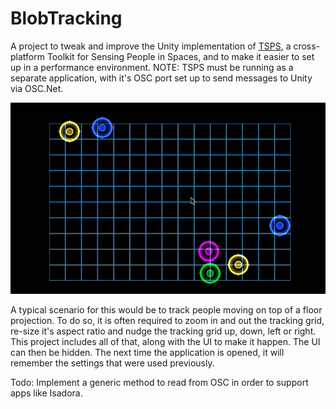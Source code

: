 # BlobTracking
A project to tweak and improve the Unity implementation of [TSPS](http://www.tsps.cc/), a cross-platform Toolkit for Sensing People in Spaces, and to make it easier to set up in a performance environment. NOTE: TSPS must be running as a separate application, with it's OSC port set up to send messages to Unity via OSC.Net.

![gif](https://github.com/bryanrtboy/BlobTracking/blob/master/preview.gif)

A typical scenario for this would be to track people moving on top of a floor projection. To do so, it is often required to zoom in and out the tracking grid, re-size it's aspect ratio and nudge the tracking grid up, down, left or right. This project includes all of that, along with the UI to make it happen.  The UI can then be hidden. The next time the application is opened, it will remember the settings that were used previously.

Todo: Implement a generic method to read from OSC in order to support apps like Isadora.
